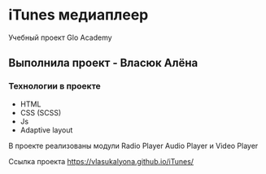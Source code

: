 # iTunes медиаплеер 

Учебный проект Glo Academy

## Выполнила проект - Власюк Алёна

### Технологии в проекте 
- HTML
- CSS (SCSS)
- Js
- Adaptive layout

В проекте реализованы модули Radio Player Audio Player и  Video Player

Ссылка проекта https://vlasukalyona.github.io/iTunes/
